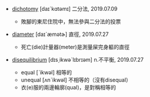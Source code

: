 - [dichotomy](https://tw.dictionary.search.yahoo.com/search?p=dichotomy) [daɪˋkɑtəmɪ] 二分法, 2019.07.09
  - 敗腳的東尼住院中，無法參與二分法的投票
  
- [diameter](https://tw.dictionary.search.yahoo.com/search?p=diameter) [daɪˋæmətɚ] 直徑, 2019.07.27
  - 死亡(die)計量器(meter)是測量屎完身軀的直徑

- [disequilibrium](https://tw.dictionary.search.yahoo.com/search?p=disequilibrium) [dɪs͵ikwəˋlɪbrɪəm] n.不平衡, 2019.07.27
  - equal [ˋikwəl] 相等的
  - unequal [ʌnˋikwəl] 不相等的（沒有disequal）
  - 衣(e)服的兩邊輪廓(qual)，是對稱相等的

